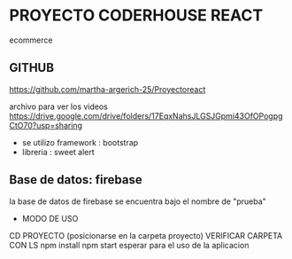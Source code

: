 # PROYECTO CODERHOUSE REACT
ecommerce
## GITHUB 

https://github.com/martha-argerich-25/Proyectoreact

archivo para ver los videos 
https://drive.google.com/drive/folders/17EqxNahsJLGSJGpmi43OfOPogpgCtO70?usp=sharing



- se utilizo framework : bootstrap
- libreria : sweet alert

## Base de datos: firebase 
la base de datos de firebase se encuentra bajo el nombre de "prueba"

- MODO DE USO

 CD PROYECTO (posicionarse en la carpeta proyecto)
VERIFICAR CARPETA CON LS 
npm install
 npm start
 esperar para el  uso de la aplicacion






